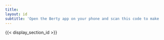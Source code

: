 ```yaml
---
title:
layout: id
subtitle: 'Open the Berty app on your phone and scan this code to make a contact request to <span class="c-name"></span>'
---
```


{{< display_section_id >}}
